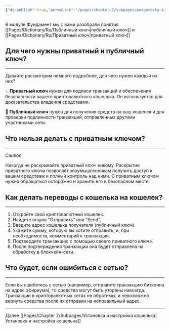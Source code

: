 ```yaml
---
{"dg-publish":true,"permalink":"/pages/chapter-2/subpages/podgotovka-k-rabote/"}
---
```



В модуле Фундамент мы с вами разобрали понятия [[Pages/Dictionary/Ru/Публичный ключ\|публичный ключ]] и [[Pages/Dictionary/Ru/Приватный ключ\|приватный ключ]]

## Для чего нужны приватный и публичный ключ?
---
Давайте рассмотрим немного подробнее, для чего нужен каждый из них?

💡 **Приватный ключ** нужен для подписи транзакций и обеспечения безопасности вашего криптовалютного кошелька. Он используется для доказательства владения средствами.

💱 **Публичный ключ** нужен для получения средств на ваш кошелек и для проверки подлинности транзакций, отправленных другими участниками сети.

## Что нельзя делать с приватным ключом?

---

> [!CAUTION]
> Никогда не раскрывайте приватный ключ никому. Раскрытие приватного ключа позволяет злоумышленникам получить доступ к вашим средствам и полный контроль над ними. С приватным ключом нужно обращаться осторожно и хранить его в безопасном месте.


## Как делать переводы с кошелька на кошелек?
---

1. Откройте свой криптовалютный кошелек.
2. Найдите опцию "Отправить" или "Send".
3. Введите адрес кошелька получателя (публичный ключ).
4. Укажите сумму, которую вы хотите отправить, и, при необходимости, комментарий к транзакции.
5. Подтвердите транзакцию с помощью своего приватного ключа.
6. После подтверждения транзакции она будет отправлена на обработку в блокчейн-сети.

  

## Что будет, если ошибиться с сетью?
---
Если вы ошибетесь с сетью (например, отправите транзакцию биткоина на адрес эфириума), то средства могут быть утеряны навсегда. Транзакции в криптовалютных сетях не обратимы, и невозможно вернуть средства после их отправки на неправильный адрес.

---

Далее [[Pages/Chapter 2/Subpages/Установка и настройка кошелька\|Установка и настройка кошелька]]